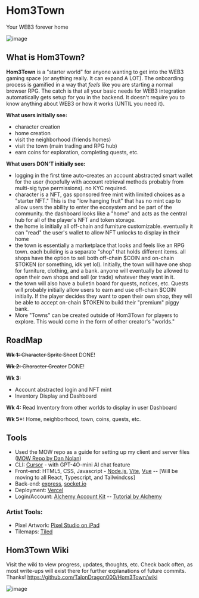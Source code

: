 # Hom3Town
Your WEB3 forever home

![image](https://github.com/user-attachments/assets/4f727945-f707-452d-bbad-0b14f89585ac)



## What is Hom3Town? 

**Hom3Town** is a "starter world" for anyone wanting to get into the WEB3 gaming space (or anything really. It can expand A LOT). 
The onboarding process is gamified in a way that *feels* like you are starting a normal browser RPG. 
The catch is that all your basic needs for WEB3 integration automatically gets setup for you in the backend. It doesn't require you to know anything about WEB3 or how it works (UNTIL you need it). 

__What users initially see:__
- character creation
- home creation
- visit the neighborhood (friends homes)
- visit the town (main trading and RPG hub)
- earn coins for exploration, completing quests, etc.

__What users DON'T initially see:__
- logging in the first time auto-creates an account abstracted smart wallet for the user (hopefully with account retrieval methods probably from multi-sig type permissions). no KYC required.
- character is a NFT, gas sponsored free mint with limited choices as a "starter NFT." This is the "low hanging fruit" that has no mint cap to allow users the ability to enter the ecosystem and be part of the community.
the dashboard looks like a "home" and acts as the central hub for all of the player's NFT and token storage.
- the home is initially all off-chain and furniture customizable. eventually it can "read" the user's wallet to allow NFT unlocks to display in their home
- the town is essentially a marketplace that looks and feels like an RPG town. each building is a separate "shop" that holds different items. all shops have the option to sell both off-chain $COIN and on-chain $TOKEN (or something, idk yet lol). Initially, the town will have one shop for furniture, clothing, and a bank. anyone will eventually be allowed to open their own shops and sell (or trade) whatever they want in it.
- the town will also have a bulletin board for quests, notices, etc. Quests will probably initially allow users to earn and use off-chain $COIN initially. If the player decides they want to open their own shop, they will be able to accept on-chain $TOKEN to build their "premium" piggy bank.
- More "Towns" can be created outside of Hom3Town for players to explore. This would come in the form of other creator's "worlds."

## RoadMap
~~**Wk 1:** Character Sprite Sheet~~ DONE!

~~**Wk 2:** Character Creator~~ DONE!

**Wk 3:** 
- Account abstracted login and NFT mint
- Inventory Display and Dashboard

**Wk 4:** Read Inventory from other worlds to display in user Dashboard

**Wk 5+:** Home, neighborhood, town, coins, quests, etc.

## Tools
- Used the MOW repo as a guide for setting up my client and server files ([MOW Repo by Dan Nolan](https://github.com/Dan-Nolan/mow-episodes/tree/main))
- CLI: [Cursor](https://www.cursor.com/) - with GPT-4O-mini AI chat feature
- Front-end: HTML5, CSS, Javascript - [Node.js](https://nodejs.org/en/), [Vite](https://vite.dev/), [Vue](https://vuejs.org/)
  -- [Will be moving to all React, Typescript, and Tailwindcss]
- Back-end: [express](https://expressjs.com/), [socket.io](https://socket.io/)
- Deployment: [Vercel](https://vercel.com/)
- Login/Account: [Alchemy Account Kit](https://accountkit.alchemy.com/react/overview)
  -- [Tutorial by Alchemy](https://youtu.be/kMufqdMm644?si=QzxiT_0aaUEByzuh)

### Artist Tools: 
- Pixel Artwork: [Pixel Studio on iPad](https://play.google.com/store/apps/details?id=com.PixelStudio&hl=en_US)
- Tilemaps: [Tiled](https://www.mapeditor.org/)

## Hom3Town Wiki
Visit the wiki to view progress, updates, thoughts, etc. Check back often, as most write-ups will exist there for further explanations of future commits. Thanks! 
https://github.com/TalonDragon000/Hom3Town/wiki

![image](https://github.com/user-attachments/assets/1c96b6c3-96db-4340-a8eb-3a7fc86451cb)

